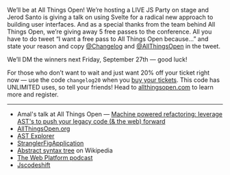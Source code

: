 We’ll be at All Things Open! We’re hosting a LIVE JS Party on stage and Jerod Santo is giving a talk on using Svelte for a radical new approach to building user interfaces. And as a special thanks from the team behind All Things Open, we’re giving away 5 free passes to the conference. All you have to do tweet “I want a free pass to All Things Open because…” and state your reason and copy [@Changelog](https://twitter.com/changelog) and [@AllThingsOpen](https://twitter.com/AllThingsOpen) in the tweet.

We’ll DM the winners next Friday, September 27th — good luck!

For those who don’t want to wait and just want 20% off your ticket right now — use the code `changelog20` when you [buy your tickets](https://www.eventbrite.com/e/all-things-open-2019-tickets-63320494303). This code has UNLIMITED uses, so tell your friends! Head to [allthingsopen.com](https://allthingsopen.org/?utm_source=changelog) to learn more and register.

---

- Amal's talk at All Things Open — [Machine powered refactoring: leverage AST's to push your legacy code (& the web) forward](https://allthingsopen.org/talk/machine-powered-refactoring-leverage-asts-to-push-your-legacy-code-the-web-forward/)
- [AllThingsOpen.org](https://allthingsopen.org/?utm_source=changelog)
- [AST Explorer](https://astexplorer.net/)
- [StranglerFigApplication](https://martinfowler.com/bliki/StranglerFigApplication.html)
- [Abstract syntax tree](https://en.wikipedia.org/wiki/Abstract_syntax_tree) on Wikipedia
- [The Web Platform podcast](https://thewebplatformpodcast.com)
- [Jscodeshift](https://github.com/facebook/jscodeshift)
